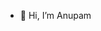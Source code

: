 - 👋 Hi, I’m Anupam


<!---
click2cloud-anupam/click2cloud-anupam is a ✨ special ✨ repository because its `README.md` (this file) appears on your GitHub profile.
You can click the Preview link to take a look at your changes.
--->
